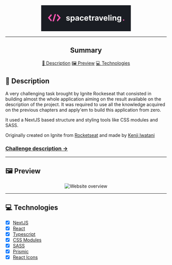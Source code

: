 <section align="center">
    <img src="./public/logo.png" />
</section>

---

<h2 align="center">Summary</h2>

<p align="center">
    <a href="#description">📙 Description</a>
    <a href="#preview">🖼️ Preview</a>
    <a href="#technologies">💻 Technologies</a>
</p>

<H2 id="about">📙 Description</H2>

<p>A very challenging task brought by Ignite Rockeseat that consisted in building almost the whole application aiming on the result available on the description of the project. It was required to use all the knowledge acquired on the previous chapters and apply'em to build this application from zero.</p>
<p>It used a NextJS based structure and styling tools like CSS modules and SASS.</p>

<p>Originally created on Ignite from <a href="https://www.rocketseat.com.br/">Rocketseat</a> and made by <a href="https://www.linkedin.com/in/kleverson-kenji-iwatani/">Kenji Iwatani</a></p>

<p>
    <h3><a href="https://www.notion.so/Desafio-01-Criando-um-projeto-do-zero-b1a3645d286b4eec93f5f1f5476d0ff7">Challenge description &rarr;</a></h3>
</p>

---

<H2 id="preview">🖼️ Preview</H2>

<section align="center">
    <img alt="Website overview" src="./public/preview.gif"/>
</section>

---

<H2 id="technologies">💻 Technologies</H2>

- [x] <a href="https://nextjs.org/">NextJS</a>
- [x] <a href="https://reactjs.org/">React</a>
- [x] <a href="https://www.typescriptlang.org/">Typescript</a>
- [x] <a href="https://github.com/css-modules/css-modules">CSS Modules</a>
- [x] <a href="https://sass-lang.com/">SASS</a>
- [x] <a href="https://prismic.io/">Prismic</a>
- [x] <a href="https://react-icons.github.io/react-icons/">React Icons</a>
